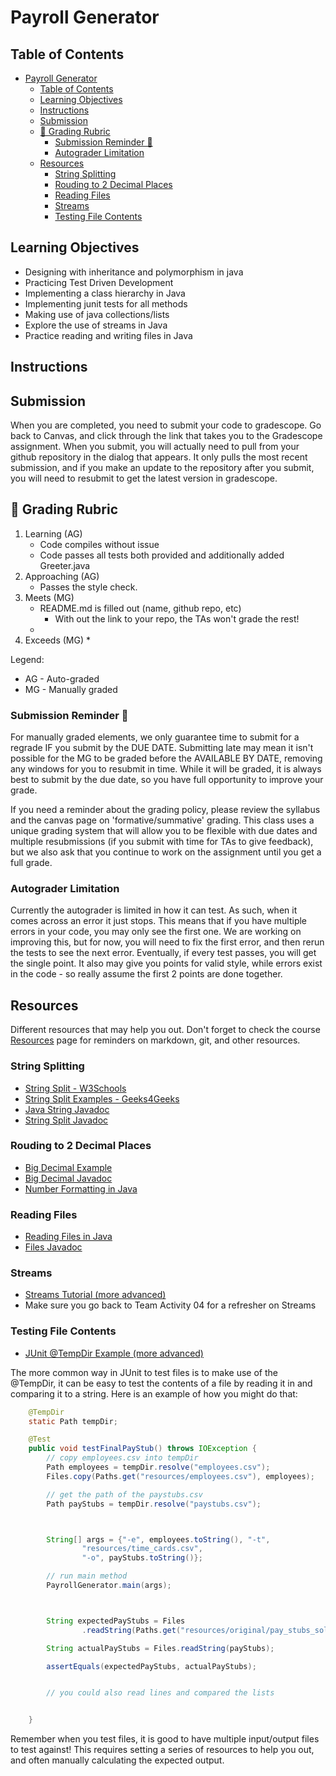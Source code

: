 # Payroll Generator



## Table of Contents
- [Payroll Generator](#payroll-generator)
  - [Table of Contents](#table-of-contents)
  - [Learning Objectives](#learning-objectives)
  - [Instructions](#instructions)
  - [Submission](#submission)
  - [📝 Grading Rubric](#-grading-rubric)
    - [Submission Reminder 🚨](#submission-reminder-)
    - [Autograder Limitation](#autograder-limitation)
  - [Resources](#resources)
    - [String Splitting](#string-splitting)
    - [Rouding to 2 Decimal Places](#rouding-to-2-decimal-places)
    - [Reading Files](#reading-files)
    - [Streams](#streams)
    - [Testing File Contents](#testing-file-contents)


## Learning Objectives
* Designing with inheritance and polymorphism in java
* Practicing Test Driven Development
* Implementing a class hierarchy in Java
* Implementing junit tests for all methods
* Making use of java collections/lists
* Explore the use of streams in Java
* Practice reading and writing files in Java


## Instructions


## Submission

When you are completed, you need to submit your code to gradescope. Go back to Canvas, and click through the link that takes you to the Gradescope assignment. When you submit, you will actually need to pull from your github repository in the dialog that appears. It only pulls the most recent submission, and if you make an update to the repository after you submit, you will need to resubmit to get the latest version in gradescope. 


## 📝 Grading Rubric

1. Learning (AG)
   * Code compiles without issue
   * Code passes all tests both provided and additionally added Greeter.java
2. Approaching (AG)
   * Passes the style check.  
3. Meets (MG)
   * README.md is filled out (name, github repo, etc) 
     * With out the link to your repo, the TAs won't grade the rest!
   * 
4. Exceeds (MG)
   * 

Legend:
* AG - Auto-graded
* MG - Manually graded

### Submission Reminder 🚨
For manually graded elements, we only guarantee time to submit for a regrade IF you submit by the DUE DATE. Submitting late may mean it isn't possible for the MG to be graded before the AVAILABLE BY DATE, removing any windows for you to resubmit in time. While it will be graded, it is always best to submit by the due date, so you have full opportunity to improve your grade.

If you need a reminder about the grading policy, please review the syllabus and the canvas page on 'formative/summative' grading. This class uses a unique grading system that will allow you to be flexible with due dates and multiple resubmissions (if you submit with time for TAs to give feedback), but we also ask that you continue to work on the assignment until you get a full grade.


### Autograder Limitation
Currently the autograder is limited in how it can test. As such, when it comes across an error it just stops. This means that if you have multiple errors in your code, you may only see the first one. We are working on improving this, but for now, you will need to fix the first error, and then rerun the tests to see the next error. Eventually, if every test passes, you will get the single point. It also may give you points for valid style, while errors exist in the code - so really assume the first 2 points are done together. 


## Resources

Different resources that may help you out. Don't forget to check the course [Resources](https://github.com/CS5004-khoury-lionelle/Resources) page for reminders on markdown, git, and other resources.


### String Splitting
* [String Split - W3Schools](https://www.w3schools.com/java/ref_string_split.asp)
* [String Split Examples - Geeks4Geeks](https://www.geeksforgeeks.org/split-string-java-examples/)
* [Java String Javadoc](https://docs.oracle.com/en/java/javase/21/docs/api/java.base/java/lang/String.html)
* [String Split Javadoc](https://docs.oracle.com/en/java/javase/21/docs/api/java.base/java/lang/String.html#split(java.lang.String))

### Rouding to 2 Decimal Places
* [Big Decimal Example](https://www.baeldung.com/java-round-decimal-number#rounding-doubles-with-bigdecimal)
* [Big Decimal Javadoc](https://docs.oracle.com/en/java/javase/21/docs/api/java.base/java/math/BigDecimal.html)
* [Number Formatting in Java](https://www.baeldung.com/java-number-formatting)

### Reading Files
* [Reading Files in Java](https://www.geeksforgeeks.org/different-ways-reading-text-file-java/)
* [Files Javadoc](https://docs.oracle.com/en/java/javase/21/docs/api/java.base/java/nio/file/Files.html)

### Streams
* [Streams Tutorial (more advanced)](https://www.baeldung.com/java-8-streams)
* Make sure you go back to Team Activity 04 for a refresher on Streams

### Testing File Contents

* [JUnit @TempDir Example (more advanced)](https://www.baeldung.com/junit-5-temporary-directory)


The more common way in JUnit to test files is to make use of the @TempDir, it can be easy to test the contents of a file by reading it in and comparing it to a string. Here is an example of how you might do that:

```java
    @TempDir
    static Path tempDir;

    @Test
    public void testFinalPayStub() throws IOException {
        // copy employees.csv into tempDir
        Path employees = tempDir.resolve("employees.csv");
        Files.copy(Paths.get("resources/employees.csv"), employees);

        // get the path of the paystubs.csv
        Path payStubs = tempDir.resolve("paystubs.csv");



        String[] args = {"-e", employees.toString(), "-t", 
                "resources/time_cards.csv",
                "-o", payStubs.toString()};

        // run main method
        PayrollGenerator.main(args);



        String expectedPayStubs = Files
                .readString(Paths.get("resources/original/pay_stubs_solution_to_original.csv"));

        String actualPayStubs = Files.readString(payStubs);

        assertEquals(expectedPayStubs, actualPayStubs);


        // you could also read lines and compared the lists


    }
```

Remember when you test files, it is good to have multiple input/output files to test against! This requires setting a series of resources to help you out, and often manually calculating the expected output. 
